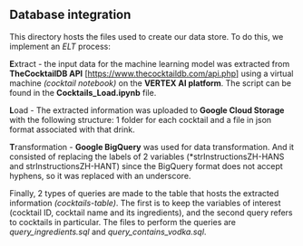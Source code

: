 ## Database integration


This directory hosts the files used to create our data store. To do this, we implement an *ELT* process:

   **E**xtract - the input data for the machine learning model was extracted from **TheCocktailDB API** [https://www.thecocktaildb.com/api.php] using a virtual machine *(cocktail notebook)* on the **VERTEX AI platform**. The script can be found in the **Cocktails_Load.ipynb** file.
  
   **L**oad - The extracted information was uploaded to **Google Cloud Storage** with the following structure: 1 folder for each cocktail and a file in json format associated with that drink.
  
   **T**ransformation - **Google BigQuery** was used for data transformation. And it consisted of replacing the labels of 2 variables (*strInstructionsZH-HANS and strInstructionsZH-HANT) since the BigQuery format does not accept hyphens, so it was replaced with an underscore.

Finally, 2 types of queries are made to the table that hosts the extracted information *(cocktails-table)*. The first is to keep the variables of interest (cocktail ID, cocktail name and its ingredients), and the second query refers to cocktails in particular.
The files to perform the queries are *query_ingredients.sql* and *query_contains_vodka.sql*.
